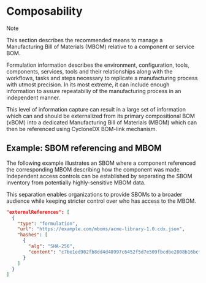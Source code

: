 # Composability

> [!NOTE]  
> This section describes the recommended means to manage a Manufacturing Bill of Materials (MBOM) relative to a component or service BOM.

Formulation information describes the environment, configuration, tools, components, services, tools and their relationships along with the workflows, tasks and steps necessary to replicate a manufacturing process with utmost precision. In its most extreme, it can include enough information to assure repeatabiliy of the manufacturing process in an independent manner. 

This level of information capture can result in a large set of information which can and should be externalized from its primary compositional BOM (xBOM) into a dedicated Manufacturing Bill of Materials (MBOM) which can then be referenced using CycloneDX BOM-link mechanism. 

## Example: SBOM referencing and MBOM

The following example illustrates an SBOM where a component referenced the corresponding MBOM describing how the 
component was made. Independent access controls can be established by separating the SBOM inventory from potentially 
highly-sensitive MBOM data. 

This separation enables organizations to provide SBOMs to a broader audience while keeping stricter control over who has access to the MBOM.

```json
"externalReferences": [
  {
    "type": "formulation",
    "url": "https://example.com/mboms/acme-library-1.0.cdx.json",
    "hashes": [
      {
        "alg": "SHA-256",
        "content": "c7be1ed902fb8dd4d48997c6452f5d7e509fbcdbe2808b16bcf4edce4c07d14e"
      }
    ]
  }
]
```

<div style="page-break-after: always; visibility: hidden">
\newpage
</div>
